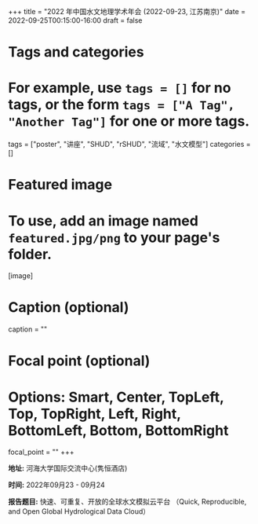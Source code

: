 +++
title = "2022 年中国水文地理学术年会 (2022-09-23, 江苏南京)"
date = 2022-09-25T00:15:00-16:00
draft = false

# Tags and categories
# For example, use `tags = []` for no tags, or the form `tags = ["A Tag", "Another Tag"]` for one or more tags.
tags = ["poster", "讲座", "SHUD", "rSHUD", "流域", "水文模型"]
categories = []

# Featured image
# To use, add an image named `featured.jpg/png` to your page's folder.
[image]
  # Caption (optional)
  caption = ""

  # Focal point (optional)
  # Options: Smart, Center, TopLeft, Top, TopRight, Left, Right, BottomLeft, Bottom, BottomRight
  focal_point = ""
+++


**地址:** 河海大学国际交流中心(隽恒酒店)

**时间:** 2022年09月23 - 09月24

**报告题目:**  快速、可重复、开放的全球水文模拟云平台 （Quick, Reproducible, and Open Global Hydrological Data Cloud）
